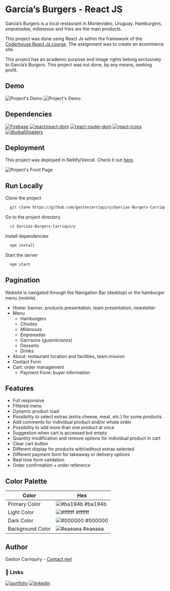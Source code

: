 # García’s Burgers - React JS

García’s Burgers is a local restaurant in Montevideo, Uruguay. Hamburgers, *empanadas, milanesas* and fries are the main products.

This project was done using React Js within the framework of the [Coderhouse React Js course](https://www.coderhouse.com.uy/online/reactjs). The assignment was to create an ecommerce site.

This project has an academic purpose and image rights belong exclusively to García’s Burgers. This project was not done, by any means, seeking profit.
## Demo
![Project's Demo](https://i.postimg.cc/k5JjG7R4/demo.gif)
![Project's Demo](https://i.postimg.cc/26HdtmVq/demo1.gif)

## Dependencies

[![Firebase](https://img.shields.io/badge/firebase-%5E9.8.1-orange)](https://github.com/firebase/firebase-js-sdk)
[![react/react-dom](https://img.shields.io/badge/react/react--dom-%5E18.0.0-9cf)](https://es.reactjs.org/docs/react-dom.html)
[![react-router-dom](https://img.shields.io/badge/react--router--dom-%5E6.3.0-red)](https://v5.reactrouter.com/web/guides/)
[![react-icons](https://img.shields.io/badge/react--icons-%5E4.3.1-lightgrey)](https://react-icons.github.io/react-icons)
[![@uiball/loaders](https://img.shields.io/badge/%40uiball%2Floaders-%5E1.2.6-black)](https://uiball.com/loaders/)


## Deployment

This project was deployed in Netlify/Vercel. Check it out [here]().

![Project's Front Page](https://i.postimg.cc/W11Pgw0s/front-Page.png)



## Run Locally

Clone the project

```bash
  git clone https://github.com/gastoncarriquiry/Garcias-Burgers-Carriquiry.git
```

Go to the project directory

```bash
  cd Garcias-Burgers-Carriquiry
```

Install dependencies

```bash
  npm install
```

Start the server

```bash
  npm start
```


## Pagination

Website is navigated through the Navigation Bar (desktop) or the hamburger menu (mobile).

* Home: banner, products presentation, team presentation, newsletter
* Menu
  - Hamburgers
  - *Chivitos*
  - *Milanesas*
  - *Empanadas*
  - Garrisons (*guarniciones*)
  - Desserts
  - Drinks
* About: restaurant location and facilities, team mission
* Contact Form
* Cart: order management
  - Payment Form: buyer information


## Features

- Full responsive
- Filtered menu
- Dynamic product load
- Possibility to select extras (extra cheese, meat, etc.) for some products
- Add comments for individual product and/or whole order
- Possibility to add more than one product at once
- Suggestion when cart is accessed but empty
- Quantity modification and remove options for individual product in cart
- Clear cart button
- Different display for products with/without extras selected
- Different payment form for takeaway or delivery options
- Real time form validation
- Order confirmation + order reference


## Color Palette

| Color             | Hex                                                                |
| ----------------- | ------------------------------------------------------------------ |
| Primary Color | ![#ba194b](https://via.placeholder.com/10/ba194b?text=+) #ba194b |
| Light Color | ![#ffffff](https://via.placeholder.com/10/ffffff?text=+) #ffffff |
| Dark Color | ![#000000](https://via.placeholder.com/10/000000?text=+) #000000 |
| Background Color | ![#eaeaea](https://via.placeholder.com/10/eaeaea?text=+) #eaeaea |


## Author
 Gaston Carriquiry - [Contact me!](mailto:gastoncarriquiry@gmail.com)


### 🔗 Links
[![portfolio](https://img.shields.io/badge/my_portfolio-000?style=for-the-badge&logo=ko-fi&logoColor=white)](http://gastoncarriquiry.glitch.me/)
[![linkedin](https://img.shields.io/badge/linkedin-0A66C2?style=for-the-badge&logo=linkedin&logoColor=white)](https://www.linkedin.com/gastoncarriquiry)



